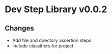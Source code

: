 # Dev Step Library v0.0.2

## Changes

- Add file and directory assertion steps
- Include classifiers for project
